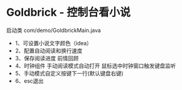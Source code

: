 # Goldbrick - 控制台看小说 

启动类 com/demo/GoldbrickMain.java

* 1、可设置小说文字颜色（idea）
* 2、配置自动阅读和换行速度
* 3、保存阅读进度 前情回顾
* 4、时钟组件 手动阅读模式自动打开 鼠标选中时钟窗口触发键盘监听
* 5、手动模式自定义按键下一行(默认键盘右键)
* 6、esc退出 
